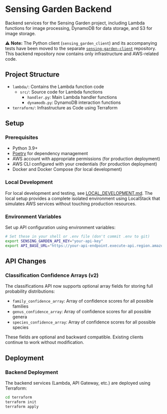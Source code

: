 # Sensing Garden Backend

Backend services for the Sensing Garden project, including Lambda functions for image processing, DynamoDB for data storage, and S3 for image storage.

⚠️ **Note:** The Python client (`sensing_garden_client`) and its accompanying tests have been moved to the separate [`sensing-garden-client`](https://github.com/daydemir/sensing-garden-client) repository. This backend repository now contains only infrastructure and AWS-related code.

## Project Structure

- `lambda/`: Contains the Lambda function code
  - `src/`: Source code for Lambda functions
    - `handler.py`: Main Lambda handler functions
    - `dynamodb.py`: DynamoDB interaction functions
- `terraform/`: Infrastructure as Code using Terraform

## Setup

### Prerequisites

- Python 3.9+
- [Poetry](https://python-poetry.org/) for dependency management
- AWS account with appropriate permissions (for production deployment)
- AWS CLI configured with your credentials (for production deployment)
- Docker and Docker Compose (for local development)

### Local Development

For local development and testing, see [LOCAL_DEVELOPMENT.md](LOCAL_DEVELOPMENT.md). The local setup provides a complete isolated environment using LocalStack that simulates AWS services without touching production resources.

### Environment Variables

Set up API configuration using environment variables:

```bash
# Set these in your shell or .env file (don't commit .env to git)
export SENSING_GARDEN_API_KEY="your-api-key"
export API_BASE_URL="https://your-api-endpoint.execute-api.region.amazonaws.com"
```




## API Changes

### Classification Confidence Arrays (v2)

The classifications API now supports optional array fields for storing full probability distributions:

- `family_confidence_array`: Array of confidence scores for all possible families
- `genus_confidence_array`: Array of confidence scores for all possible genera  
- `species_confidence_array`: Array of confidence scores for all possible species

These fields are optional and backward compatible. Existing clients continue to work without modification.

## Deployment

### Backend Deployment

The backend services (Lambda, API Gateway, etc.) are deployed using Terraform:

```bash
cd terraform
terraform init
terraform apply
```